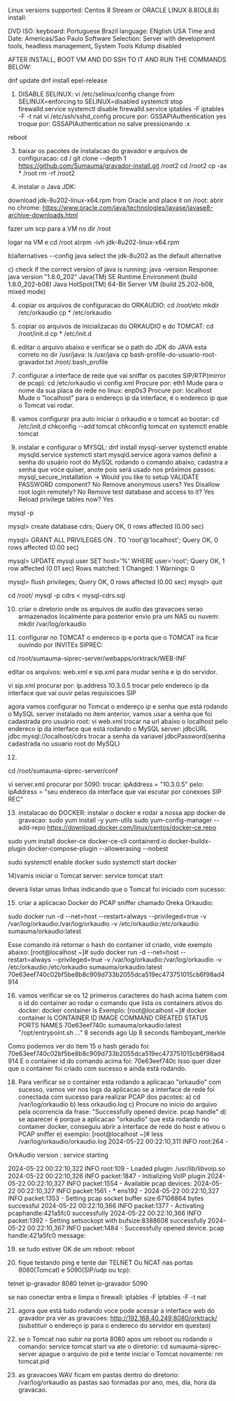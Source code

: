 Linux versions supported: Centos 8 Stream or ORACLE LINUX 8.8(OL8.8) install:

DVD ISO:
keyboard: Portuguese Brazil
language: ENglish USA
Time and Date: Americas/Sao Paulo
Software Selection: Server with development tools, headless management, System Tools
Kdump disabled


AFTER INSTALL, BOOT VM AND DO SSH TO IT AND RUN THE COMMANDS BELOW:

dnf update
dnf install epel-release 

1) DISABLE SELINUX:
vi /etc/selinux/config
change from SELINUX=enforcing to SELINUX=disabled
systemctl stop firewalld.service
systemctl disable firewalld.service
iptables -F
iptables -F -t nat
vi /etc/ssh/sshd_config
procure por: GSSAPIAuthentication yes
troque por: GSSAPIAuthentication no
salve pressionando :x <enter>

reboot


3) baixar os pacotes de instalacao do gravador e arquivos de configuracao:
cd /
git clone --depth 1 https://github.com/Sumauma/gravador-install.git /root2
cd /root2
cp -ax * /root
rm -rf /root2


4) instalar o Java JDK:

download jdk-8u202-linux-x64.rpm from Oracle and place it on /root:
abrir no chrome: https://www.oracle.com/java/technologies/javase/javase8-archive-downloads.html

fazer um scp para a VM no dir /root

logar na VM e cd /root
a)rpm -ivh jdk-8u202-linux-x64.rpm

b)alternatives --config java
select the jdk-8u202 as the default alternative

c) check if the correct version of java is running:
java -version
Response:
java version "1.8.0_202"
Java(TM) SE Runtime Environment (build 1.8.0_202-b08)
Java HotSpot(TM) 64-Bit Server VM (build 25.202-b08, mixed mode)


4) copiar os arquivos de configuracao do ORKAUDIO:
cd /root/etc
mkdir /etc/orkaudio
cp * /etc/orkaudio
5) copiar os arquivos de inicializacao do ORKAUDIO e do TOMCAT:
cd /root/init.d
cp * /etc/init.d
6) editar o arquivo abaixo e verificar se o path do JDK do JAVA esta correto no dir /usr/java:
ls /usr/java
cp bash-profile-do-usuario-root-gravador.txt /root/.bash_profile

7) configurar a interface de rede que vai sniffar os pacotes SIP/RTP(mirror de pcap):
cd /etc/orkaudio
vi config.xml
Procure por:
<Devices>eth1</Devices>
Mude para o nome da sua placa de rede no linux:
<Devices>enp0s3</Devices>
Procure por:
<TrackerHostname>localhost</TrackerHostname>
Mude o "localhost" para o endereço ip da interface, é o endereco ip que o Tomcat vai rodar.

8) vamos configurar pra auto iniciar o orkaudio e o tomcat ao bootar:
cd /etc/init.d
chkconfig --add tomcat
chkconfig tomcat on
systemctl enable tomcat
 
 9) instalar e configurar o MYSQL:
 dnf install mysql-server
 systemctl enable mysqld.service
 systemctl start mysqld.service
agora vamos definir a senha do usuário root do MySQL rodando o comando abaixo, cadastra a senha que voce quiser, anote pois será usado nos próximos passos:
 mysql_secure_installation -> Would you like to setup VALIDATE PASSWORD component? No
Remove anonymous users? Yes
Disallow root login remotely? No
Remove test database and access to it? Yes
Reload privilege tables now? Yes
 
mysql -p <enter>

mysql> create database cdrs;
Query OK, 0 rows affected (0.00 sec)

mysql> GRANT ALL PRIVILEGES ON *.* TO 'root'@'localhost';
Query OK, 0 rows affected (0.00 sec)

mysql> UPDATE mysql.user SET host='%' WHERE user='root';
Query OK, 1 row affected (0.01 sec)
Rows matched: 1  Changed: 1  Warnings: 0

mysql> flush privileges;
Query OK, 0 rows affected (0.00 sec)
mysql> quit

cd /root/
mysql -p cdrs < mysql-cdrs.sql

10) criar o diretorio onde os arquivos de audio das gravacoes serao armazenados localmente para posterior envio pra um NAS ou nuvem:
mkdir /var/log/orkaudio

11) configurar no TOMCAT o endereco ip e porta que o TOMCAT ira ficar ouvindo por INVITEs SIPREC:

cd /root/sumauma-siprec-server/webapps/orktrack/WEB-INF

editar os arquivos: web.xml e sip.xml para mudar senha e ip do servidor.

vi sip.xml
procurar por:
<context-param>
        <param-name>ip.address</param-name>
        <param-value>10.3.0.5</param-value>
</context-param>
trocar pelo endereco ip da interface que vai ouvir pelas requisicoes SIP

agora vamos configurar no Tomcat o endereço ip e senha que está rodando o MySQL server instalado no item anterior, vamos usar a senha que foi cadastrada pro usuário root:
vi web.xml 
trocar na url abaixo o localhost pelo endereco ip da interface que está rodando o MySQL server:
<context-param>
        <param-name>jdbcURL</param-name>
        <param-value>jdbc:mysql://localhost/cdrs</param-value>
</context-param>
trocar a senha da variavel jdbcPassword(senha cadastrada no usuario root do MySQL)

12) 
cd /root/sumauma-siprec-server/conf

vi server.xml
procurar por 5090:
trocar: 
ipAddress = "10.3.0.5"
pelo:
ipAddress = "seu endereco da interface que vai escutar por conexoes SIP REC"

13) instalacao do DOCKER:
instalar o docker e rodar a nossa app docker de gravacao:
sudo yum install -y yum-utils
sudo yum-config-manager --add-repo https://download.docker.com/linux/centos/docker-ce.repo

sudo yum install docker-ce docker-ce-cli containerd.io docker-buildx-plugin docker-compose-plugin --allowerasing --nobest

sudo systemctl enable docker
sudo systemctl start docker

14)vamis iniciar o Tomcat server:
service tomcat start

deverá listar umas linhas indicando que o Tomcat foi iniciado com sucesso:


15) criar a aplicacao Docker do PCAP sniffer chamado Oreka Orkaudio:
    
sudo docker run -d --net=host --restart=always --privileged=true -v /var/log/orkaudio:/var/log/orkaudio  -v /etc/orkaudio:/etc/orkaudio sumauma/orkaudio:latest 

Esse comando irá retornar o hash do container id criado, vide exemplo abaixo:
[root@localhost ~]# sudo docker run -d --net=host --restart=always --privileged=true -v /var/log/orkaudio:/var/log/orkaudio -v /etc/orkaudio:/etc/orkaudio sumauma/orkaudio:latest
70e63eef740c02bf5be8b8c909d733b2055dca519ec473751015cb6f98ad4914


16) vamos verificar se os 12 primeiros caracteres do hash acima batem com o id do container ao rodar o comando que lista os containers ativos do docker:
    docker container ls
    Exemplo:
    [root@localhost ~]# docker container ls
    CONTAINER ID   IMAGE                     COMMAND                  CREATED         STATUS         PORTS     NAMES
    70e63eef740c   sumauma/orkaudio:latest   "/opt/entrypoint.sh …"   8 seconds ago   Up 8 seconds             flamboyant_merkle   

Como podemos ver do item 15 o hash gerado foi: 70e63eef740c02bf5be8b8c909d733b2055dca519ec473751015cb6f98ad4914
E o container id do comando acima foi:         70e63eef740c
Isso quer dizer que o container foi criado com sucesso e ainda está rodando.

18) Para verificar se o container esta rodando a aplicacao "orkaudio" com sucesso, vamos ver nos logs da aplicacao se a interface de rede foi conectada com sucesso para realizar PCAP dos pacotes:
    a) cd /var/log/orkaudio
    b) less orkaudio.log
    c) Procure no inicio do arquivo pela ocorrencia da frase: "Successfully opened device. pcap handle"
    d) se aparecer é porque a aplicacao "orkaudio" que está rodando no container docker, conseguiu abrir a interface de rede do host e ativou o PCAP sniffer
    e) exemplo:
    [root@localhost ~]# less /var/log/orkaudio/orkaudio.log
2024-05-22 00:22:10,311  INFO root:264 - 

OrkAudio version : service starting

2024-05-22 00:22:10,322  INFO root:109 - Loaded plugin: /usr/lib/libvoip.so
2024-05-22 00:22:10,326  INFO packet:1847 - Initializing VoIP plugin
2024-05-22 00:22:10,327  INFO packet:1554 - Available pcap devices:
2024-05-22 00:22:10,327  INFO packet:1561 - * ens192 - 
2024-05-22 00:22:10,327  INFO packet:1353 - Setting pcap socket buffer size:67108864 bytes successful
2024-05-22 00:22:10,366  INFO packet:1377 - Activating pcaphandle:421a5fc0 successfully
2024-05-22 00:22:10,366  INFO packet:1392 - Setting setsockopt with bufsize:8388608 successfully
2024-05-22 00:22:10,367  INFO packet:1484 - Successfully opened device. pcap handle:421a5fc0 message:
    
19) se tudo estiver OK de um reboot:
reboot

20) fique testando ping e tente dar TELNET Ou NCAT nas portas 8080(Tomcat) e 5090(SIP/udp ou tcp):

telnet ip-gravador 8080
telnet ip-gravador 5090

se nao conectar entra e limpa o firewall:
iptables -F
iptables -F -t nat

21) agora que está tudo rodando voce pode acessar a interface web do gravador pra ver as gravacoes:
 http://192.168.40.249:8080/orktrack/ (substituir o endereço ip para o endereco do servidor em questao)
   
22) se o Tomcat nao subir na porta 8080 apos um reboot ou rodando o comando: service tomcat start
va ate o diretorio: 
cd sumauma-siprec-server
apague o arquivo de pid e tente iniciar o Tomcat novamente:
rm tomcat.pid

23) as gravacoes WAV ficam em pastas dentro do diretorio: /var/log/orkaudio
    as pastas sao formadas por ano, mes, dia, hora da gravacao.
    
